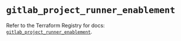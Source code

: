 # `gitlab_project_runner_enablement`

Refer to the Terraform Registry for docs: [`gitlab_project_runner_enablement`](https://registry.terraform.io/providers/gitlabhq/gitlab/16.11.0/docs/resources/project_runner_enablement).
